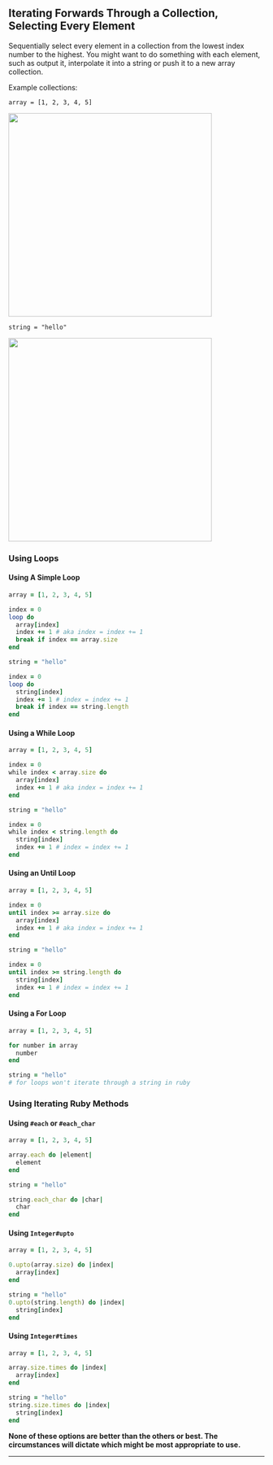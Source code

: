 ## Iterating Forwards Through a Collection, Selecting Every Element

Sequentially select every element in a collection from the lowest index number to the highest.  You might want to do something with each element, such as output it, interpolate it into a string or push it to a new array collection.

Example collections:

`array = [1, 2, 3, 4, 5]`

<img src="https://i.imgur.com/IcXWx0A.gif" width="400" />

`string = "hello"`

<img src="https://i.imgur.com/iVgZds7.gif" width="400" />

### Using Loops
#### Using A Simple Loop

```ruby
array = [1, 2, 3, 4, 5]

index = 0
loop do
  array[index]
  index += 1 # aka index = index += 1
  break if index == array.size
end

string = "hello"

index = 0
loop do
  string[index]
  index += 1 # index = index += 1
  break if index == string.length
end
```

#### Using a While Loop

```ruby
array = [1, 2, 3, 4, 5]

index = 0
while index < array.size do
  array[index]
  index += 1 # aka index = index += 1
end

string = "hello"

index = 0
while index < string.length do
  string[index]
  index += 1 # index = index += 1
end
```

#### Using an Until Loop

```ruby
array = [1, 2, 3, 4, 5]

index = 0
until index >= array.size do
  array[index]
  index += 1 # aka index = index += 1
end

string = "hello"

index = 0
until index >= string.length do
  string[index]
  index += 1 # index = index += 1
end
```

#### Using a For Loop

```ruby
array = [1, 2, 3, 4, 5]

for number in array
  number
end

string = "hello"
# for loops won't iterate through a string in ruby
```

### Using Iterating Ruby Methods

#### Using `#each` or `#each_char`

```ruby
array = [1, 2, 3, 4, 5]

array.each do |element|
  element
end

string = "hello"

string.each_char do |char|
  char
end
```

#### Using `Integer#upto`

```ruby
array = [1, 2, 3, 4, 5]

0.upto(array.size) do |index|
  array[index]
end

string = "hello"
0.upto(string.length) do |index|
  string[index]
end
```

#### Using `Integer#times`

```ruby
array = [1, 2, 3, 4, 5]

array.size.times do |index|
  array[index]
end

string = "hello"
string.size.times do |index|
  string[index]
end
```

**None of these options are better than the others or best.  The circumstances will dictate which might be most appropriate to use.**

---